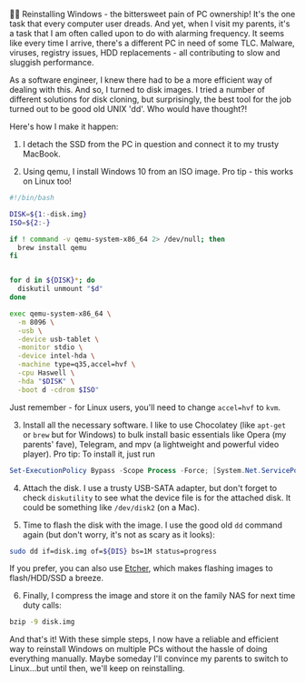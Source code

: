 👨‍💻 Reinstalling Windows - the bittersweet pain of PC ownership! It's the one task that every computer user dreads. And yet, when I visit my parents, it's a task that I am often called upon to do with alarming frequency. It seems like every time I arrive, there's a different PC in need of some TLC. Malware, viruses, registry issues, HDD replacements - all contributing to slow and sluggish performance. 

As a software engineer, I knew there had to be a more efficient way of dealing with this. And so, I turned to disk images. I tried a number of different solutions for disk cloning, but surprisingly, the best tool for the job turned out to be good old UNIX 'dd'. Who would have thought?!

Here's how I make it happen:

1. I detach the SSD from the PC in question and connect it to my trusty MacBook.

2. Using qemu, I install Windows 10 from an ISO image. Pro tip - this works on Linux too! 
```bash
#!/bin/bash

DISK=${1:-disk.img}
ISO=${2:-}

if ! command -v qemu-system-x86_64 2> /dev/null; then
  brew install qemu
fi


for d in ${DISK}*; do
  diskutil unmount "$d"
done

exec qemu-system-x86_64 \
  -m 8096 \
  -usb \
  -device usb-tablet \
  -monitor stdio \
  -device intel-hda \
  -machine type=q35,accel=hvf \
  -cpu Haswell \
  -hda "$DISK" \
  -boot d -cdrom $ISO"
```
Just remember - for Linux users, you'll need to change `accel=hvf` to `kvm`.

3. Install all the necessary software. I like to use Chocolatey (like `apt-get` or `brew` but for Windows) to bulk install basic essentials like Opera (my parents' fave), Telegram, and mpv (a lightweight and powerful video player). 
    Pro tip: To install it, just run
```powershell
Set-ExecutionPolicy Bypass -Scope Process -Force; [System.Net.ServicePointManager]::SecurityProtocol = [System.Net.ServicePointManager]::SecurityProtocol -bor 3072; iex ((New-Object System.Net.WebClient).DownloadString('https://community.chocolatey.org/install.ps1'))
```
4. Attach the disk. I use a trusty USB-SATA adapter, but don't forget to check `diskutility` to see what the device file is for the attached disk. It could be something like `/dev/disk2` (on a Mac).

5. Time to flash the disk with the image. I use the good old `dd` command again (but don't worry, it's not as scary as it looks):
```bash
sudo dd if=disk.img of=${DIS} bs=1M status=progress
```
If you prefer, you can also use [Etcher](https://etcher.balena.io/), which makes flashing images to flash/HDD/SSD a breeze.

6. Finally, I compress the image and store it on the family NAS for next time duty calls:
```bash
bzip -9 disk.img
```

And that's it! With these simple steps, I now have a reliable and efficient way to reinstall Windows on multiple PCs without the hassle of doing everything manually. Maybe someday I'll convince my parents to switch to Linux...but until then, we'll keep on reinstalling.
